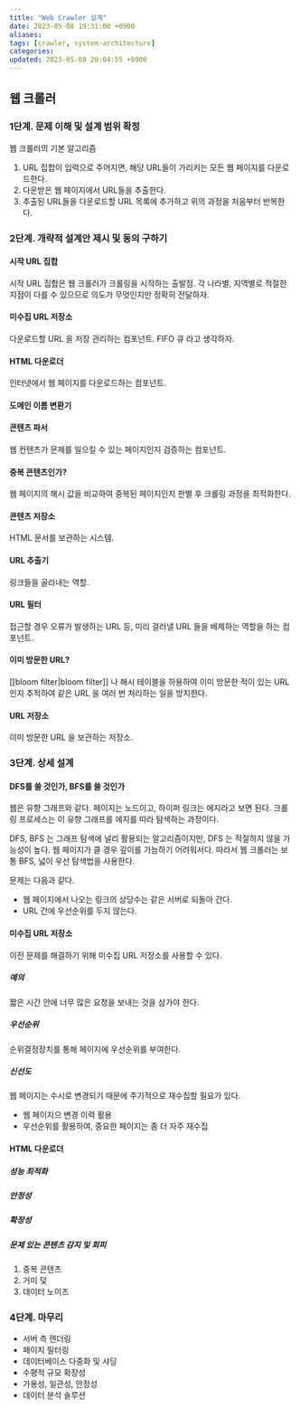 ```yaml
---
title: "Web Crawler 설계"
date: 2023-05-08 19:31:00 +0900
aliases: 
tags: [crawler, system-architecture]
categories: 
updated: 2023-05-08 20:04:55 +0900
---
```


## 웹 크롤러

### 1단계. 문제 이해 및 설계 범위 확정

웹 크롤러의 기본 알고리즘

1. URL 집합이 입력으로 주어지면, 해당 URL들이 가리키는 모든 웹 페이지를 다운로드한다.
2. 다운받은 웹 페이지에서 URL들을 추출한다.
3. 추출된 URL들을 다운로드할 URL 목록에 추가하고 위의 과정을 처음부터 반복한다.

### 2단계. 개략적 설계안 제시 및 동의 구하기

#### 시작 URL 집합

시작 URL 집합은 웹 크롤러가 크롤링을 시작하는 출발점. 각 나라별, 지역별로 적절한 지점이 다를 수 있으므로 의도가 무엇인지만 정확히 전달하자.

#### 미수집 URL 저장소

다운로드할 URL 을 저장 관리하는 컴포넌트. FIFO 큐 라고 생각하자.

#### HTML 다운로더

인터넷에서 웹 페이지를 다운로드하는 컴포넌트.

#### 도메인 이름 변환기

#### 콘텐츠 파서

웹 컨텐츠가 문제를 일으킬 수 있는 페이지인지 검증하는 컴포넌트.

#### 중복 콘텐츠인가?

웹 페이지의 해시 값을 비교하여 중복된 페이지인지 판별 후 크롤링 과정을 최적화한다.

#### 콘텐츠 저장소

HTML 문서를 보관하는 시스템.

#### URL 추출기

링크들을 골라내는 역할.

#### URL 필터

접근할 경우 오류가 발생하는 URL 등, 미리 걸러낼 URL 들을 배제하는 역할을 하는 컴포넌트.

#### 이미 방문한 URL?

[[bloom filter|bloom filter]] 나 해시 테이블을 하용하여 이미 방문한 적이 있는 URL 인지 추적하여 같은 URL 을 여러 번 처리하는 일을 방지한다.

#### URL 저장소

이미 방문한 URL 을 보관하는 저장소.

### 3단계. 상세 설계

#### DFS를 쓸 것인가, BFS를 쓸 것인가

웹은 유향 그래프와 같다. 페이지는 노드이고, 하이퍼 링크는 에지라고 보면 된다. 크롤링 프로세스는 이 유향 그래프를 에지를 따라 탐색하는 과정이다.

DFS, BFS 는 그래프 탐색에 널리 활용되는 알고리즘이지만, DFS 는 적절하지 않을 가능성이 높다. 웹 페이지가 클 경우 깊이를 가늠하기 어려워서다. 따라서 웹 크롤러는 보통 BFS, 넓이 우선 탐색법을 사용한다.

문제는 다음과 같다.

- 웹 페이지에서 나오는 링크의 상당수는 같은 서버로 되돌아 간다.
- URL 간에 우선순위를 두지 않는다.

#### 미수집 URL 저장소

이전 문제를 해결하기 위해 미수집 URL 저장소를 사용할 수 있다.

##### 예의

짧은 시간 안에 너무 많은 요청을 보내는 것을 삼가야 한다.

##### 우선순위

순위결정장치를 통해 페이지에 우선순위를 부여한다.

##### 신선도

웹 페이지는 수시로 변경되기 때문에 주기적으로 재수집할 필요가 있다.

- 웹 페이지으 변경 이력 활용
- 우선순위를 활용하여, 중요한 페이지는 좀 더 자주 재수집

#### HTML 다운로더

##### 성능 최적화

##### 안정성

##### 확장성

##### 문제 있는 콘텐츠 감지 및 회피

1. 중복 콘텐츠
2. 거미 덫
3. 데이터 노이즈

### 4단계. 마무리

- 서버 측 렌더링
- 페이지 필터링
- 데이터베이스 다중화 및 샤딩
- 수평적 규모 확장성
- 가용성, 일관성, 안정성
- 데이터 분석 솔루션
